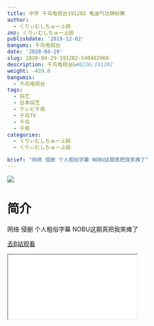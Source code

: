 ```yaml
---
title: 中字 千鸟电视台191202 龟波气功锦标赛
author:
  - くりぃむしちゅー上田
zmz: くりぃむしちゅー上田
publishdate: '2019-12-02'
bangumi: 千鸟电视台
date: '2020-04-29'
slug: 2020-04-29-191202-540462969
description: 千鸟电视台&#8226;191202
weight: -429.0
bangumis:
  - 千鸟电视台
tags:
  - 综艺
  - 日本综艺
  - テレビ千鳥
  - 千鸟TV
  - 千鸟
  - 千鳥
categories:
  - くりぃむしちゅー上田
  - くりぃむしちゅー上田

brief: "网络 侵删 个人粗俗字幕 NOBU这期真把我笑瘫了"
---
```

![](https://raw.githubusercontent.com/tcgriffith/owaraisite/master/static/tmpimg/bb12200e50cd01764c08c6a5dc90675691f8f3ac.jpg.480.jpg)
# 简介  
网络
侵删 个人粗俗字幕
NOBU这期真把我笑瘫了  

[去B站观看](https://www.bilibili.com/video/av540462969/)
<div class ="resp-container"><iframe class="testiframe" src="//player.bilibili.com/player.html?aid=540462969"", scrolling="no", allowfullscreen="true" > </iframe></div> 
